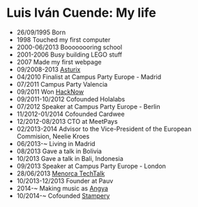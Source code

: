 Luis Iván Cuende: My life
===============

- 26/09/1995 Born
- 1998 Touched my first computer
- 2000-06/2013 Boooooooring school
- 2001-2006 Busy building LEGO stuff
- 2007 Made my first webpage
- 09/2008-2013 [Asturix](http://asturix.com)
- 04/2010 Finalist at Campus Party Europe - Madrid
- 07/2011 Campus Party Valencia
- 09/2011 Won [HackNow](http://hacknow.org)
- 09/2011-10/2012 Cofounded Holalabs
- 07/2012 Speaker at Campus Party Europe - Berlin
- 11/2012-01/2014 Cofounded Cardwee
- 12/2012-08/2013 CTO at MeetPays
- 02/2013-2014 Advisor to the Vice-President of the European Commision, Neelie Kroes
- 06/2013-~ Living in Madrid
- 08/2013 Gave a talk in Bolivia
- 10/2013 Gave a talk in Bali, Indonesia
- 09/2013 Speaker at Campus Party Europe - London
- 28/06/2013 [Menorca TechTalk](http://menorcatechtalk.com/)
- 10/2013-12/2013 Founder at Pauv
- 2014-~ Making music as [Angya](http://angyamusic.com)
- 10/2014-~ Cofounded [Stampery](http://stampery.co)
